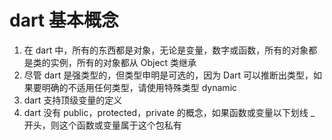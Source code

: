 # dart 基本概念

1. 在 dart 中，所有的东西都是对象，无论是变量，数字或函数，所有的对象都是类的实例，所有的对象都从 Object 类继承
1. 尽管 dart 是强类型的，但类型申明是可选的，因为 Dart 可以推断出类型，如果要明确的不适用任何类型，请使用特殊类型 dynamic
1. dart 支持顶级变量的定义
1. dart 没有 public，protected，private 的概念，如果函数或变量以下划线 _ 开头，则这个函数或变量属于这个包私有

